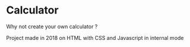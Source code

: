 # Calculator
   Why not create your own calculator ?
   
   Project made in 2018 on HTML with CSS and Javascript in internal mode
